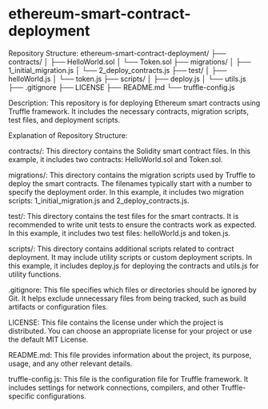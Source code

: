 # ethereum-smart-contract-deployment
Repository Structure:
ethereum-smart-contract-deployment/
├── contracts/
│   ├── HelloWorld.sol
│   └── Token.sol
├── migrations/
│   ├── 1_initial_migration.js
│   └── 2_deploy_contracts.js
├── test/
│   ├── helloWorld.js
│   └── token.js
├── scripts/
│   ├── deploy.js
│   └── utils.js
├── .gitignore
├── LICENSE
├── README.md
└── truffle-config.js

Description:
This repository is for deploying Ethereum smart contracts using Truffle framework. It includes the necessary contracts, migration scripts, test files, and deployment scripts.

Explanation of Repository Structure:

contracts/: This directory contains the Solidity smart contract files. In this example, it includes two contracts: HelloWorld.sol and Token.sol.

migrations/: This directory contains the migration scripts used by Truffle to deploy the smart contracts. The filenames typically start with a number to specify the deployment order. In this example, it includes two migration scripts: 1_initial_migration.js and 2_deploy_contracts.js.

test/: This directory contains the test files for the smart contracts. It is recommended to write unit tests to ensure the contracts work as expected. In this example, it includes two test files: helloWorld.js and token.js.

scripts/: This directory contains additional scripts related to contract deployment. It may include utility scripts or custom deployment scripts. In this example, it includes deploy.js for deploying the contracts and utils.js for utility functions.

.gitignore: This file specifies which files or directories should be ignored by Git. It helps exclude unnecessary files from being tracked, such as build artifacts or configuration files.

LICENSE: This file contains the license under which the project is distributed. You can choose an appropriate license for your project or use the default MIT License.

README.md: This file provides information about the project, its purpose, usage, and any other relevant details.

truffle-config.js: This file is the configuration file for Truffle framework. It includes settings for network connections, compilers, and other Truffle-specific configurations.
